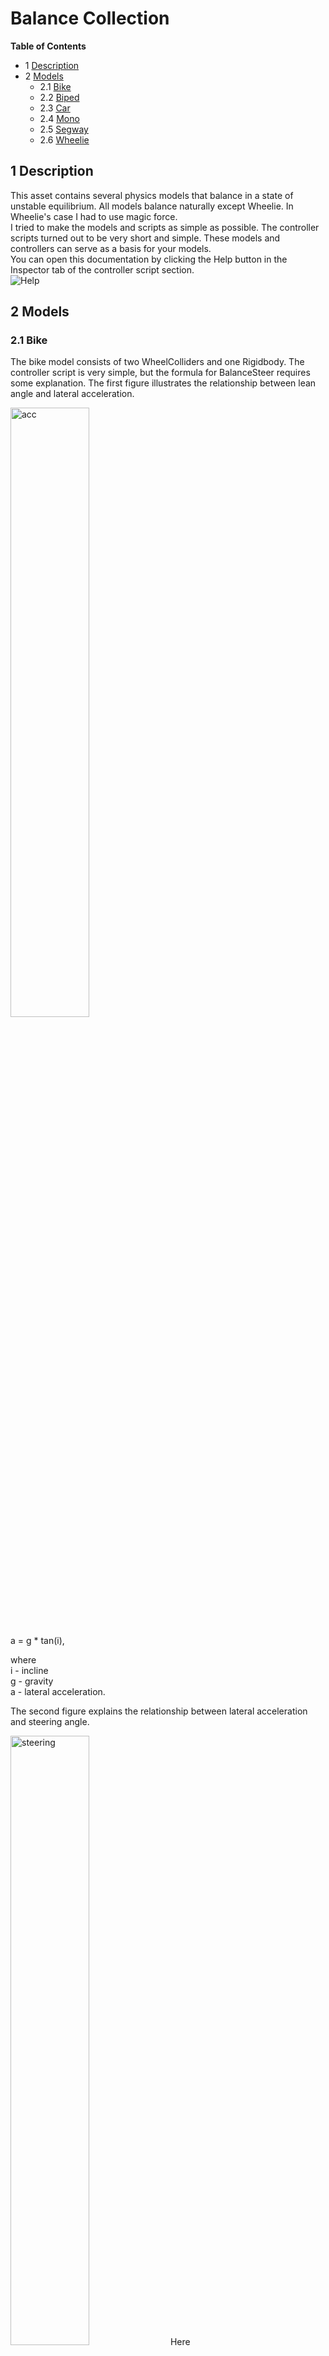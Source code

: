 # Balance Collection

**Table of Contents**
- 1 [Description](#1-description)
- 2 [Models](#2-models)
    - 2.1 [Bike](#bike)
    - 2.2 [Biped](#biped)
    - 2.3 [Car](#biped)
    - 2.4 [Mono](#biped)
    - 2.5 [Segway](#biped)
    - 2.6 [Wheelie](#biped)


## 1 Description

This asset contains several physics models that balance in a state of unstable equilibrium. All models balance naturally except Wheelie. In Wheelie's case I had to use magic force.<br>
I tried to make the models and scripts as simple as possible. The controller scripts turned out to be very short and simple. These models and controllers can serve as a basis for your models.<br>
You can open this documentation by clicking the Help button in the Inspector tab of the controller script section.<br>
![Help](https://github.com/user-attachments/assets/6a7a505b-96c3-4c7b-9641-7e95585b8a43)

## 2 Models

<a name="bike"></a>
### 2.1 Bike
The bike model consists of two WheelColliders and one Rigidbody. The controller script is very simple, but the formula for BalanceSteer requires some explanation.
The first figure illustrates the relationship between lean angle and lateral acceleration.

<img src="https://github.com/user-attachments/assets/d809ae74-da75-46bb-bd70-8bd78312fe90" alt="acc" style="width:50%; height:auto;">

a = g * tan(i),

where<br>
i - incline<br>
g - gravity<br>
a - lateral acceleration.<br>

The second figure explains the relationship between lateral acceleration and steering angle.

<img src="https://github.com/user-attachments/assets/c0245026-904f-42ce-9621-c97dad573954" alt="steering" style="width:50%; height:auto;">
Here<br>
O - turn center<br>
C - center of mass<br>
w - wheelbase<br>
S - steering angle<br>
R - rotation radius<br>

then<br>
sin(S/2) = W/2/R<br>
considering that R = V^2/a, we get<br>
sin(S/2) = W/2/V^2 * a<br>
Now we substitute the previously calculated value a<br>
sin(S/2) = W/2/V^2*g*tan(i)<br>
We got the formula that is used in the controller<br>


<a name="biped"></a>
### 2.2 Biped
The Biped consists of three parts - a body and two feet. The feet are moved using a ConfigurableJoint.<br>
Each time the balance is disturbed, the controller moves one of the feet to the balance point.<br>
This type of balance allows the model to not fall, but the model cannot stop, continuing to continuously move her feet. To solve this problem I used magic force. This is the simplest way, but instead of magic force you can replace SphereCollider with BoxCollider and control their rotation.

<a name="car"></a>
### 2.3 Car

The Car model is a car on four wheels. The controller allows the model to balance on two wheels like a bike.

<a name="mono"></a>
### 2.4 Mono

The Mono model is a one-wheeled model. For the wheel I used a SphereCollider since the WheelCollider is not designed to tilt forward or backward.<br>
Longitudinal Balance is achieved by a motor. The wheel rotates until it reaches the balance point.<br>
Lateral balance is achieved using a flywheel with a vertical axis. It's not a completely natural way, but it's simple.

<a name="segway"></a>
### 2.5 Segway

Segway is a vehicle with two wheels located on one axle.<br>
This model uses SphereCollider as wheels.<br>
Longitudinal balance is achieved by means of motors. The wheels rotate until the axle reaches the balance point.

<a name="wheelie"></a>
### 2.6 Wheelie

The Wheelie model is a bike that can perform two tricks: Wheelie and Stoppie.<br>
The controller operates in one of three modes defined in the Stunts enumeration { Wheelie, Stoppie, None }.<br>
#### None
In None mode the model works the same as the Bike model.<br>
#### Wheelie
In Wheelie mode, the model rides on the rear wheel. Longitudinal balance is achieved by rotating the rear wheel.<br>
In this case, the rotation of the wheel is determined by the value of the targetAngularVelocity property.<br>
To balance laterally, the bike turns right or left. In order for the bike to turn, an external torque (magic force) is applied to it.<br>
#### Stoppie
In Stoppie mode, the model rides on the front wheel. The rotation of the rear wheel is determined by the value of the angularXDrive.positionDamper property.


